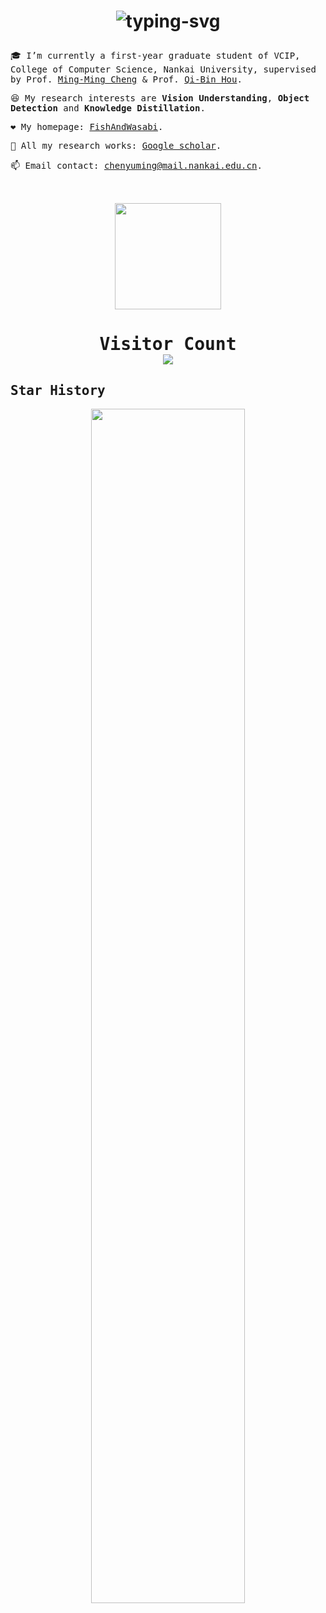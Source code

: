 <h1 align="center">
    <p align="center">
   <img src="https://readme-typing-svg.herokuapp.com?font=Noto+Serif+TC&weight=900&size=64&pause=1000&color=FFFFFF&background=000000&center=true&vCenter=true&width=1300&height=100&lines=%E2%9D%A4+%E9%99%88%E5%AE%87%E9%93%AD+Yu-Ming+Chen" alt="typing-svg">
</p>
</h1>

<samp>
  
:mortar_board: I’m currently a first-year graduate student of VCIP, College of Computer Science, Nankai University, supervised by Prof. [Ming-Ming Cheng](https://mmcheng.net) & Prof. [Qi-Bin Hou](https://houqb.github.io/).

:laughing: My research interests are **Vision Understanding**, **Object Detection** and **Knowledge Distillation**.

❤️ My homepage: [FishAndWasabi](http://www.fishworld.site/).

:page_with_curl: All my research works: [Google scholar](https://scholar.google.com/citations?user=EweNbRAAAAAJ&hl=zh-CN).
  
:mailbox: Email contact: chenyuming@mail.nankai.edu.cn.

<br>

<samp>

<br>

<div align="center">
    <img height="170px" src="https://github-readme-stats.vercel.app/api?username=FishAndWasabi&&count_private=true&show_icons=false&theme=neon" />
</div>

<h1 align="center"> 
  Visitor Count<br>
  <img src="https://profile-counter.glitch.me/FishAndWasabi/count.svg" />
</h1>

## Star History
<p align="center"> 
<img src="https://api.star-history.com/svg?repos=FishAndWasabi/YOLO-MS,jbwang1997/CrossKD&type=Date" style="width:70%"/>
</p>





